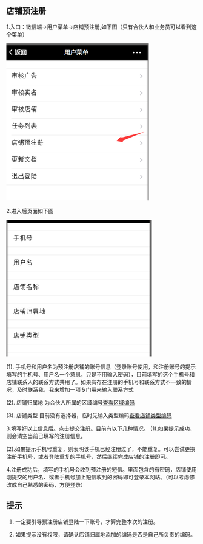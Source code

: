 ## 店铺预注册

1.入口：微信端-&gt;用户菜单-&gt;店铺预注册,如下图（只有合伙人和业务员可以看到这个菜单）

![](/assets/QQ截图20161031110721.png)

2.进入后页面如下图

![](/assets/QQ截图20161031111545.png)

(1). 手机号和用户名为预注册店铺的账号信息（登录账号使用，和注册账号的提示填写的手机号、用户名一个意思，只是不用输入密码），目前填写的这个手机号和店铺联系人的联系方式共用了。如果有存在注册的手机号和联系方式不一致的情况，及时联系我，我来增加一项专门用来输入联系方式

(2). 店铺归属地 为合伙人所属的区域编号[查看区域编码](区域编码.md)

(3). 店铺类型 目前没有选择器，临时先输入类型编码[查看店铺类型编码](店铺类型编码.md)

3.填写好以上信息后。点击提交注册。目前有以下几种情况。
 (1).如果提示成功，则会清空当前已填写的注册信息。
 
 (2).如果提示手机号重复，则表明该手机已经注册过了，不能重复。可以尝试更换注册手机号，或者登陆重复的手机号，然后继续完成店铺的注册即可。

4.注册成功后，填写的手机号会收到预注册的短信。里面包含的有密码，店铺使用刚提交的用户名、或者手机号加上短信收到的密码即可登录本网站。（可以考虑修改成自己熟悉的密码，方便登录）


## 提示

1. 一定要引导预注册店铺登陆一下账号，才算完整本次的注册。

2. 如果提示没有权限，请确认店铺归属地添加的编码是否是自己所负责的编码。 

